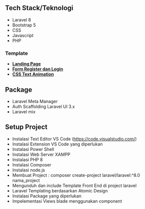 ## Tech Stack/Teknologi
- Laravel 8
- Bootstrap 5
- CSS 
- Javascript
- PHP

### Template
- **[Landing Page](https://themewagon.com/themes/free-bootstrap-5-html5-web-hosting-template-greenhost/)**
- **[Form Register dan Login](https://epicbootstrap.com/snippets/registration)**
- **[CSS Text Animation](https://www.sliderrevolution.com/resources/css-text-animation/)**

## Package
- Laravel Meta Manager
- Auth Scaffolding Laravel UI 3.x
- Laravel mix

## Setup Project
- Instalasi Text Editor VS Code (https://code.visualstudio.com/)
- Instalasi Extension VS Code yang diperlukan
- Instalasi Power Shell
- Instalasi Web Server XAMPP
- Instalasi PHP 8
- Instalasi Composer
- Instalasi node.js
- Membuat Project : composer create-project laravel/laravel:^8.0 nama_project
- Mengunduh dan include Template Front End di project laravel
- Laravel Templating berdasarkan Atomic Design
- Instalasi Package yang diperlukan
- Impelementasi Views blade menggunakan component
